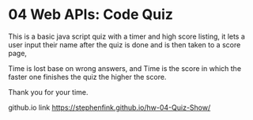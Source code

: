 # 04 Web APIs: Code Quiz
This is a basic java script quiz with a timer and high score listing,
it lets a user input their name after the quiz is done and is then taken to a score page, 

Time is lost base on wrong answers, and Time is the score in which the faster one finishes the quiz the higher the score.

Thank you for your time.

github.io link https://stephenfink.github.io/hw-04-Quiz-Show/

